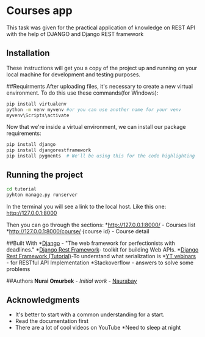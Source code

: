 # Courses app
This task was given for the practical application of knowledge on REST API with the help of DJANGO and Django REST framework

## Installation
These instructions will get you a copy of the project up and running on your local machine for development and testing purposes.

##Requirments
After uploading files, it's necessary to create a new virtual environment.
To do this use these commands(for Windows):

```bash
pip install virtualenv
python -m venv myvenv #or you can use another name for your venv
myvenv\Scripts\activate
```
Now that we're inside a virtual environment, we can install our package requirements:

```bash
pip install django
pip install djangorestframework
pip install pygments  # We'll be using this for the code highlighting
```
## Running the project

```bash
cd tutorial
pyhton manage.py runserver
```
In the terminal you will see a link to the local host. Like this one:
http://127.0.0.1:8000

Then you can go through the sections:
*http://127.0.0.1:8000/  - Сourses list
*http://127.0.0.1:8000/course/ {course id}  - Course detail

##Built With
*[Django](https://docs.djangoproject.com/en/3.1/) - "The web framework for perfectionists with deadlines."
*[Django Rest Framework](https://www.django-rest-framework.org/)- toolkit for building Web APIs.
*[Django Rest Framework (Tutorial)](https://www.django-rest-framework.org/tutorial/1-serialization/)-To understand what serialization is
*[YT vebinars](https://www.youtube.com/watch?v=C6S3dMt1s_M&t=4852s) - for RESTful API Implementation
*Stackoverflow - answers to solve some problems

##Authors
 **Nurai Omurbek** - *Initial work* - [Naurabay](https://github.com/Naurabay/)

## Acknowledgments

* It's better to start with a common understanding for a start.
* Read the documentation first
* There are a lot of cool videos on YouTube
*Need to sleep at night
